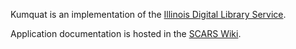 Kumquat is an implementation of the
[Illinois Digital Library Service](https://digital.library.illinois.edu).

Application documentation is hosted in the
[SCARS Wiki](https://wiki.illinois.edu/wiki/pages/viewpage.action?spaceKey=scrs&title=Medusa+DLS).
